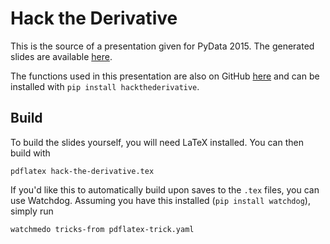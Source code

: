 # Hack the Derivative

This is the source of a presentation given for PyData 2015. The generated slides are available [here](http://slides.skien.cc/hack-the-derivative-pydata.pdf).


The functions used in this presentation are also on GitHub [here](https://github.com/eriktaubeneck/hack-the-derivative) and can be installed with `pip install hackthederivative`.

## Build

To build the slides yourself, you will need LaTeX installed. You can then build with

```
pdflatex hack-the-derivative.tex
```

If you'd like this to automatically build upon saves to the `.tex` files, you can use Watchdog. Assuming you have this installed (`pip install watchdog`), simply run

```
watchmedo tricks-from pdflatex-trick.yaml
```
